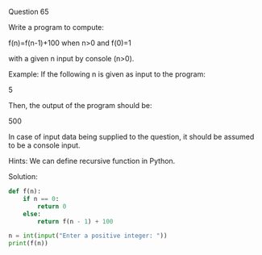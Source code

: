 Question 65

Write a program to compute:

f(n)=f(n-1)+100 when n>0 and f(0)=1

with a given n input by console (n>0).

Example: If the following n is given as input to the program:

5

Then, the output of the program should be:

500

In case of input data being supplied to the question, it should be assumed to be a console input.

Hints: We can define recursive function in Python.

Solution:

```python
def f(n):
    if n == 0:
        return 0
    else:
        return f(n - 1) + 100

n = int(input("Enter a positive integer: "))
print(f(n))
```
